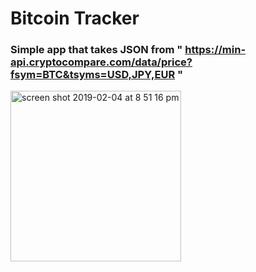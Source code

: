 # Bitcoin Tracker
### Simple app that takes JSON from " https://min-api.cryptocompare.com/data/price?fsym=BTC&tsyms=USD,JPY,EUR "
<img width="273" alt="screen shot 2019-02-04 at 8 51 16 pm" src="https://user-images.githubusercontent.com/29298626/52248929-a80f8f00-28be-11e9-99c2-a2035ed847be.png">
